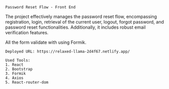 ```
Password Reset Flow - Front End
```
The project effectively manages the password reset flow, encompassing registration, login, retrieval of the current user, logout, forgot password, and password reset functionalities. Additionally, it includes robust email verification features.

All the form validate with using Formik.

```
Deployed URL: https://relaxed-llama-2d4f67.netlify.app/
```

```
Used Tools:
1. React
2. Bootstrap
3. Formik
4. Axios
5. React-router-dom
```
